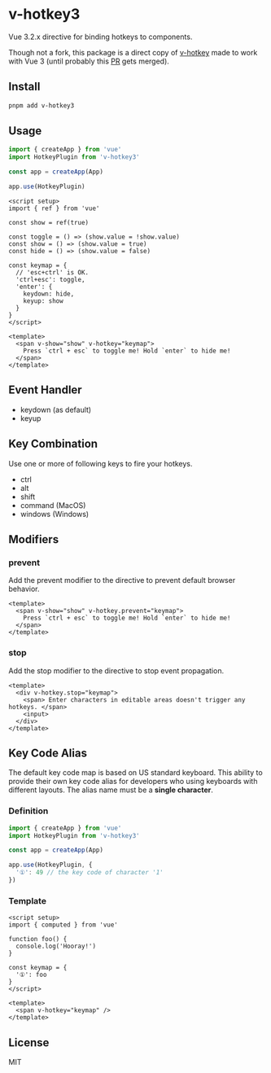 # v-hotkey3

Vue 3.2.x directive for binding hotkeys to components.

Though not a fork, this package is a direct copy of [v-hotkey](https://github.com/Dafrok/v-hotkey) made to work with Vue 3 (until probably this [PR](https://github.com/Dafrok/v-hotkey/pull/48) gets merged).

## Install

```bash
pnpm add v-hotkey3
```

## Usage

```ts
import { createApp } from 'vue'
import HotkeyPlugin from 'v-hotkey3'

const app = createApp(App)

app.use(HotkeyPlugin)
```

```vue
<script setup>
import { ref } from 'vue'

const show = ref(true)

const toggle = () => (show.value = !show.value)
const show = () => (show.value = true)
const hide = () => (show.value = false)

const keymap = {
  // 'esc+ctrl' is OK.
  'ctrl+esc': toggle,
  'enter': {
    keydown: hide,
    keyup: show
  }
}
</script>

<template>
  <span v-show="show" v-hotkey="keymap">
    Press `ctrl + esc` to toggle me! Hold `enter` to hide me!
  </span>
</template>
```

## Event Handler

- keydown (as default) 
- keyup

## Key Combination

Use one or more of following keys to fire your hotkeys.

- ctrl
- alt
- shift
- command (MacOS)
- windows (Windows)

## Modifiers

### prevent

Add the prevent modifier to the directive to prevent default browser behavior.

```vue
<template>
  <span v-show="show" v-hotkey.prevent="keymap">
    Press `ctrl + esc` to toggle me! Hold `enter` to hide me!
  </span>
</template>
```

### stop

Add the stop modifier to the directive to stop event propagation.

```vue
<template>
  <div v-hotkey.stop="keymap">
    <span> Enter characters in editable areas doesn't trigger any hotkeys. </span>
    <input>
  </div>
</template>
```

## Key Code Alias

The default key code map is based on US standard keyboard.
This ability to provide their own key code alias for developers who using keyboards with different layouts. The alias name must be a **single character**.

### Definition

```ts
import { createApp } from 'vue'
import HotkeyPlugin from 'v-hotkey3'

const app = createApp(App)

app.use(HotkeyPlugin, {
  '①': 49 // the key code of character '1'
})
```

### Template

```vue
<script setup>
import { computed } from 'vue'

function foo() {
  console.log('Hooray!')
}

const keymap = {
  '①': foo
}
</script>

<template>
  <span v-hotkey="keymap" />
</template>
```

## License

MIT
